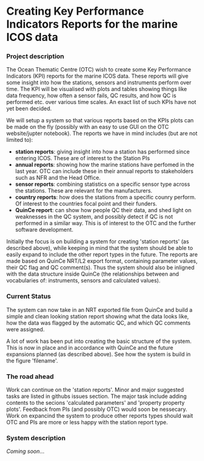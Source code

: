 
Creating Key Performance Indicators Reports for the marine ICOS data
============================================================


### Project description ###
The Ocean Thematic Centre (OTC) wish to create some Key Performance Indicators
(KPI) reports for the marine ICOS data. These reports will give some insight
into how the stations, sensors and instruments perform over time. The KPI will
be visualised with plots and tables showing things like data frequency, how
often a sensor fails, QC results, and how QC is performed etc. over various
time scales. An exact list of such KPIs have not yet been decided.

We will setup a system so that various reports based on the KPIs plots can be
made on the fly (possibly with an easy to use GUI on the OTC website/jupter
notebook). The reports we have in mind includes (but are not limited to):
* **station reports**: giving insight into how a station has performed since
entering ICOS. These are of interest to the Station PIs
* **annual reports**: showing how the marine stations have perfomed in the last
 year. OTC can include these in their annual reports to stakeholders such as
 NFR and the Head Office.
* **sensor reports**: combining statistics on a specific sensor type across the
stations. These are relevant for the manufacturers.
* **country reports**: how does the stations from a specific counry perform. Of
interest to the countries focal point and their funders.
* **QuinCe report**: can show how people QC their data, and shed light on
weaknesses in the QC system, and possibly detect if QC is not performed in a
similar way. This is of interest to the OTC and the further software
development.

Initially the focus is on building a system for creating 'station reports' (as
described above), while keeping in mind that the system should be able to
easily expand to include the other report types in the future. The reports are
made based on QuinCe NRT/L2 export format, containing parameter values,
their QC flag and QC comment(s). Thus the system should also be inligned with
the data structure inside QuinCe (the relationships between and vocabularies
of: instruments, sensors and calculated values).


### Current Status ###
The system can now take in an NRT exported file from QuinCe and build a simple
and clean looking station report showing what the data looks like, how the data
was flagged by the automatic QC, and which QC comments were assigned.

A lot of work has been put into creating the basic structure of the system.
This is now in place and in accordance with QuinCe and the future expansions
planned (as described above). See how the system is build in the figure
'filename'.


### The road ahead ###
Work can continue on the 'station reports'. Minor and major suggested tasks are
listed in githubs issues section. The major task include adding contents to the
secions 'calculated parameters' and 'property property plots'. Feedback from
PIs (and possibly OTC) would soon be nessecary. Work on expancind the system to
produce other reports types should wait OTC and PIs are more or less happy with
the station report type.


### System description ###

*Coming soon*...